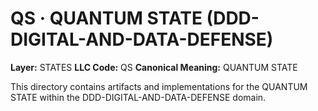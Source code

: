 # QS · QUANTUM STATE (DDD-DIGITAL-AND-DATA-DEFENSE)

**Layer:** STATES
**LLC Code:** QS
**Canonical Meaning:** QUANTUM STATE

This directory contains artifacts and implementations for the QUANTUM STATE within the DDD-DIGITAL-AND-DATA-DEFENSE domain.
